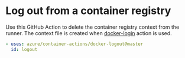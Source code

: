 # Log out from a container registry
Use this GitHub Action to delete the container registry context from the runner. The context file is created when [docker-login](https://github.com/Azure/container-actions/tree/master/docker-login) action is used.

```yaml
- uses: azure/container-actions/docker-logout@master
  id: logout
```



